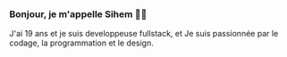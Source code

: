 ### Bonjour, je m'appelle Sihem 👋🏽

J'ai 19 ans et je suis developpeuse fullstack, et Je suis passionnée par le codage, la programmation et le design.